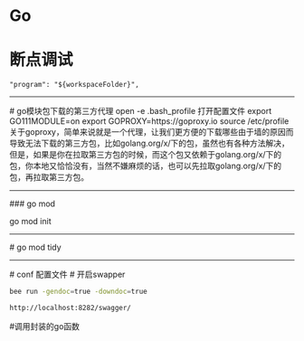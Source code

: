 # Go
# 断点调试
```"program": "${workspaceFolder}",```
<hr/> 
# go模块包下载的第三方代理
open -e .bash_profile 打开配置文件
export GO111MODULE=on
export GOPROXY=https://goproxy.io
source /etc/profile
关于goproxy，简单来说就是一个代理，让我们更方便的下载哪些由于墙的原因而导致无法下载的第三方包，比如golang.org/x/下的包，虽然也有各种方法解决，但是，如果是你在拉取第三方包的时候，而这个包又依赖于golang.org/x/下的包，你本地又恰恰没有，当然不嫌麻烦的话，也可以先拉取golang.org/x/下的包，再拉取第三方包。
<hr/> 
### go mod

go mod init
<hr/>  
# go mod tidy
<hr/>  
# conf 配置文件  
# 开启swapper

```bash
bee run -gendoc=true -downdoc=true
```

```bash
http://localhost:8282/swagger/
```

#调用封装的go函数

